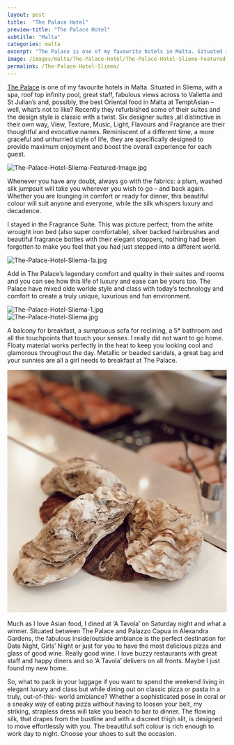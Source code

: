 ```yaml
---
layout: post
title:  "The Palace Hotel"
preview-title: "The Palace Hotel"
subtitle: "Malta"
categories: malta
excerpt: "The Palace is one of my favourite hotels in Malta. Situated in Sliema, with a spa, roof top infinity pool, great staff, fabulous views across to Valletta and St Julian’s and, possibly, the best Oriental food in Malta at TemptAsian " 
image: /images/malta/The-Palace-Hotel/The-Palace-Hotel-Sliema-Featured-Image.jpg
permalink: /The-Palace-Hotel-Sliema/
---
```

<a href="https://thepalacemalta.com/" target="_blank">The Palace</a> is one of my favourite hotels in Malta. Situated in Sliema, with a spa, roof top infinity pool, great staff, fabulous views across to Valletta and St Julian’s and, possibly, the best Oriental food in Malta at TemptAsian – well, what’s not to like? Recently they refurbished some of their suites and the design style is classic with a twist. Six designer suites ,all distinctive in their own way, View, Texture, Music, Light, Flavours and Fragrance are their thoughtful and evocative names. Reminiscent of a different time, a more graceful and unhurried style of life, they are specifically designed to provide maximum enjoyment and boost the overall experience for each guest.

<img src="{{ '/images/malta/The-Palace-Hotel/The-Palace-Hotel-Sliema-Featured-Image.jpg' | prepend: SourceUrl }}" alt="The-Palace-Hotel-Sliema-Featured-Image.jpg">

Whenever you have any doubt, always go with the fabrics: a plum, washed silk jumpsuit will take you wherever you wish to go – and back again. Whether you are lounging in comfort or ready for dinner, this beautiful colour will suit anyone and everyone, while the silk whispers luxury and decadence.

I stayed in the Fragrance Suite. This was picture perfect; from the white wrought iron bed (also super comfortable), silver backed hairbrushes and beautiful fragrance bottles with their elegant stoppers, nothing had been forgotten to make you feel that you had just stepped into a different world. 

<img src="{{ '/images/malta/The-Palace-Hotel/The-Palace-Hotel-Sliema-1a.jpg' | prepend: SourceUrl }}" alt="The-Palace-Hotel-Sliema-1a.jpg">

 <div class="row no-gutters">
    <div class="col-md-6 col-sm-12">
        <div class="post-left-image" style="background: url(../images/malta/The-Palace-Hotel/The-Palace-Hotel-Sliema-4.jpg) no-repeat; background-size: cover; margin-right: 0.5rem; max-height: 600px !important"></div>
    </div>
    <div class="col-md-6 col-sm-12">
        <div class="post-right-image" style="background: url(../images/malta/The-Palace-Hotel/The-Palace-Hotel-Sliema-2.jpg) no-repeat; background-size: cover; margin-left: 0.5rem; max-height: 600px !important"></div>
    </div>
</div>

<div class="row no-gutters">
    <div class="col-md-6 col-sm-12">
        <div class="post-left-image" style="background: url(../images/malta/The-Palace-Hotel/The-Palace-Hotel-Sliema-10.jpg) no-repeat; background-size: cover; margin-right: 0.5rem; max-height: 600px !important"></div>
    </div>
    <div class="col-md-6 col-sm-12">
        <div class="post-right-image" style="background: url(../images/malta/The-Palace-Hotel/The-Palace-Hotel-Sliema-3.jpg) no-repeat; background-size: cover; margin-left: 0.5rem; max-height: 600px !important"></div>
    </div>
</div>

Add in The Palace’s legendary comfort and quality in their suites and rooms and you can see how this life of luxury and ease can be yours too. The Palace have mixed olde worlde style and class with today’s technology and comfort to create a truly unique, luxurious and fun environment.

<img src="{{ '/images/malta/The-Palace-Hotel/The-Palace-Hotel-Sliema-1.jpg' | prepend: SourceUrl }}" alt="The-Palace-Hotel-Sliema-1.jpg">

<div class="row no-gutters">
    <div class="col-md-6 col-sm-12">
        <div class="post-left-image" style="background: url(../images/malta/The-Palace-Hotel/The-Palace-Hotel-Sliema-8.jpg) no-repeat; background-size: cover; margin-right: 0.5rem; max-height: 600px !important"></div>
    </div>
    <div class="col-md-6 col-sm-12">
        <div class="post-right-image" style="background: url(../images/malta/The-Palace-Hotel/The-Palace-Hotel-Sliema-9.jpg) no-repeat; background-size: cover; margin-left: 0.5rem; max-height: 600px !important"></div>
    </div>
</div>

<img src="{{ '/images/malta/The-Palace-Hotel/The-Palace-Hotel-Sliema.jpg' | prepend: SourceUrl }}" alt="The-Palace-Hotel-Sliema.jpg">

A balcony for breakfast, a sumptuous sofa for reclining, a 5* bathroom and all the touchpoints that touch your senses. I really did not want to go home. Floaty material works perfectly in the heat to keep you looking cool and glamorous throughout the day. Metallic or beaded sandals, a great bag and your sunnies are all a girl needs to breakfast at The Palace.

<div class="row no-gutters">
    <div class="col-md-6 col-sm-12">
        <div class="post-left-image" style="background: url(../images/malta/The-Palace-Hotel/The-Palace-Hotel-Sliema-15.jpg) no-repeat; background-size: cover; margin-right: 0.5rem; max-height: 600px !important"></div>
    </div>
    <div class="col-md-6 col-sm-12">
        <div class="post-right-image" style="background: url(../images/malta/The-Palace-Hotel/The-Palace-Hotel-Sliema-17.jpg) no-repeat; background-size: cover; margin-left: 0.5rem; max-height: 600px !important"></div>
    </div>
</div>

<div class="row no-gutters">
    <div class="col-md-6 col-sm-12">
        <div class="post-left-image" style="background: url(../images/malta/The-Palace-Hotel/The-Palace-Hotel-Sliema-21.jpg) no-repeat; background-size: cover; margin-right: 0.5rem; max-height: 600px !important"></div>
    </div>
    <div class="col-md-6 col-sm-12">
        <div class="post-right-image" style="background: url(../images/malta/The-Palace-Hotel/The-Palace-Hotel-Sliema-22.jpg) no-repeat; background-size: cover; margin-left: 0.5rem; max-height: 600px !important"></div>
    </div>
</div>

<img src="/images/malta/The-Palace-Hotel/The-Palace-Hotel-Sliema-20.jpg" alt="The-Palace-Hotel-Sliema-20.jpg">

Much as I love Asian food, I dined at ‘A Tavola’ on Saturday night and what a winner. Situated between The Palace and Palazzo Capua in Alexandra Gardens, the fabulous inside/outside ambiance is the perfect destination for Date Night, Girls’ Night or just for you to have the most delicious pizza and glass of good wine. Really good wine. I love buzzy restaurants with great staff and happy diners and so ‘A Tavola’ delivers on all fronts. Maybe I just found my new home.

<div class="row no-gutters">
    <div class="col-md-6 col-sm-12">
        <div class="post-left-image" style="background: url(../images/malta/The-Palace-Hotel/The-Palace-Hotel-Sliema-19.jpg) no-repeat; background-size: cover; margin-right: 0.5rem; max-height: 600px !important"></div>
    </div>
    <div class="col-md-6 col-sm-12">
        <div class="post-right-image" style="background: url(../images/malta/The-Palace-Hotel/The-Palace-Hotel-Sliema-23.jpg) no-repeat; background-size: cover; margin-left: 0.5rem; max-height: 600px !important"></div>
    </div>
</div>

 So, what to pack in your luggage if you want to spend the weekend living in elegant luxury and class but while dining out on classic pizza or pasta in a truly, out-of-this- world ambiance? Whether a sophisticated pose in coral or a sneaky way of eating pizza without having to loosen your belt, my striking, strapless dress will take you beach to bar to dinner. The flowing silk, that drapes from the bustline and with a discreet thigh slit, is designed to move effortlessly with you. The beautiful soft colour is rich enough to work day to night. Choose your shoes to suit the occasion.

<div class="row no-gutters">
    <div class="col-md-6 col-sm-12">
        <div class="post-left-image" style="background: url(../images/malta/The-Palace-Hotel/The-Palace-Hotel-Sliema-6.jpg) no-repeat; background-size: cover; margin-right: 0.5rem; max-height: 600px !important"></div>
    </div>
    <div class="col-md-6 col-sm-12">
        <div class="post-right-image" style="background: url(../images/malta/The-Palace-Hotel/The-Palace-Hotel-Sliema-5.jpg) no-repeat; background-size: cover; margin-left: 0.5rem; max-height: 600px !important"></div>
    </div>
</div>